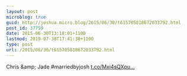 ```yaml
---
layout: post
microblog: true
guid: http://joshua.micro.blog/2015/06/30/t615705818672033792.html
post_id: 37759
date: 2015-06-30T13:18:01+1100
lastmod: 2019-07-30T17:41:30+1100
type: post
url: /2015/06/30/t615705818672033792.html
---
```

Chris &amp;amp; Jade #marriedbyjosh [t.co/Mxi4sQXpu...](http://t.co/Mxi4sQXpu7)
